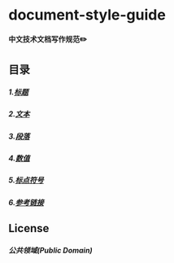 # document-style-guide

#### 中文技术文档写作规范✏️

## 目录
##### 1.[标题]()
##### 2.[文本]()
##### 3.[段落]()
##### 4.[数值]()
##### 5.[标点符号]()
##### 6.[参考链接]()

## License
##### 公共领域(Public Domain)

